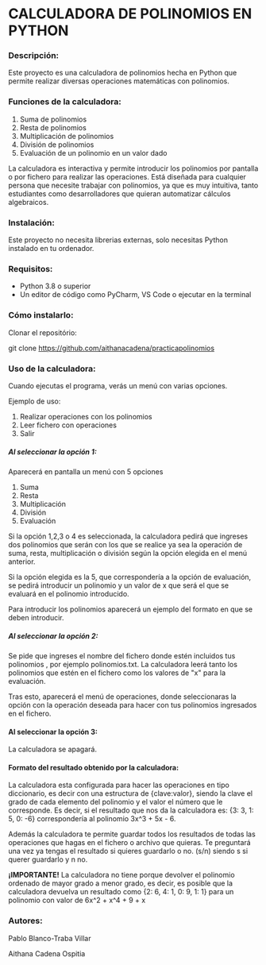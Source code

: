 # **CALCULADORA DE POLINOMIOS EN PYTHON**


### **Descripción:**

Este proyecto es una calculadora de polinomios hecha en Python que permite
realizar diversas operaciones matemáticas con polinomios. 

### **Funciones de la calculadora:**

1. Suma de polinomios 
2. Resta de polinomios 
3. Multiplicación de polinomios
4. División de polinomios
5. Evaluación de un polinomio en un valor dado

La calculadora es interactiva y permite introducir los polinomios por pantalla o 
por fichero para realizar las operaciones. Está diseñada para cualquier persona que 
necesite trabajar con polinomios, ya que es muy intuitiva, tanto estudiantes como desarrolladores 
que quieran automatizar cálculos algebraicos. 


### **Instalación:** 

Este proyecto no necesita librerias externas, solo necesitas Python instalado en tu ordenador. 

### **Requisitos:** 
- Python 3.8 o superior
- Un editor de código como PyCharm, VS Code o ejecutar en la terminal

### **Cómo instalarlo:**

Clonar el repositório:

git clone 
https://github.com/aithanacadena/practicapolinomios

### **Uso de la calculadora:** 

Cuando ejecutas el programa, verás un menú con varias opciones.

Ejemplo de uso:
1. Realizar operaciones con los polinomios
2. Leer fichero con operaciones
3. Salir

##### Al seleccionar la opción 1:

Aparecerá en pantalla un menú con 5 opciones
1. Suma
2. Resta
3. Multiplicación 
4. División
5. Evaluación

Si la opción 1,2,3 o 4 es seleccionada, la calculadora pedirá que ingreses
dos polinomios que serán con los que se realice ya sea la operación de
suma, resta, multiplicación o división según la opción elegida en el menú
anterior.  

Si la opción elegida es la 5, que correspondería a la opción de evaluación,
se pedirá introducir un polinomio y un valor de x que será el que se evaluará
en el polinomio introducido. 

Para introducir los polinomios aparecerá un ejemplo del formato en que se deben introducir.

##### Al seleccionar la opción 2: 

Se pide que ingreses el nombre del  fichero donde estén incluidos tus polinomios , por 
ejemplo polinomios.txt. La calculadora leerá tanto los polinomios que estén en el fichero como 
los valores de "x" para la evaluación. 

Tras esto, aparecerá el menú de operaciones, donde seleccionaras la opción con la operación deseada para hacer
con tus polinomios ingresados en el fichero. 

#### Al seleccionar la opción 3: 

La calculadora se apagará.

#### Formato del resultado obtenido por la calculadora: 

La calculadora esta configurada para hacer las operaciones en tipo diccionario, es decir con una estructura
de {clave:valor}, siendo la clave el grado de cada elemento del polinomio y el valor el número que le corresponde. 
Es decir, si el resultado que nos da la calculadora es: {3: 3, 1: 5, 0: -6} correspondería al polinomio
3x^3 + 5x - 6.

Además la calculadora te permite guardar todos los resultados de todas las operaciones que hagas en el fichero o archivo que quieras.
Te preguntará una vez ya tengas el resultado si quieres guardarlo o no. (s/n) siendo s si querer guardarlo y n no.

**¡IMPORTANTE!** 
La calculadora no tiene porque devolver el polinomio ordenado de mayor grado a menor grado, es decir, es 
posible que la calculadora devuelva un resultado como {2: 6, 4: 1, 0: 9, 1: 1} para un polinomio con valor de
6x^2 + x^4 + 9 + x

### Autores:

Pablo Blanco-Traba Villar

Aithana Cadena Ospitia 




